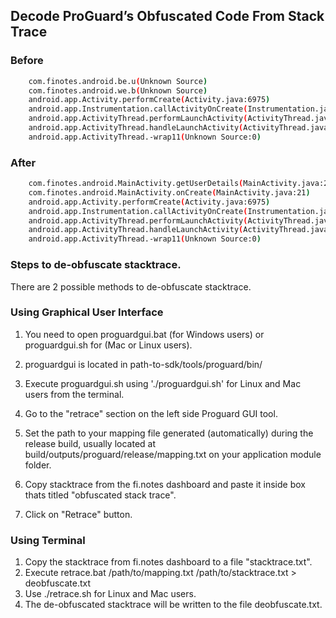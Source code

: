 ## Decode ProGuard’s Obfuscated Code From Stack Trace

### Before

```bash
    com.finotes.android.be.u(Unknown Source)
    com.finotes.android.we.b(Unknown Source)
    android.app.Activity.performCreate(Activity.java:6975)
    android.app.Instrumentation.callActivityOnCreate(Instrumentation.java:1213)
    android.app.ActivityThread.performLaunchActivity(ActivityThread.java:2770)
    android.app.ActivityThread.handleLaunchActivity(ActivityThread.java:2892)
    android.app.ActivityThread.-wrap11(Unknown Source:0)
```

### After

```bash
    com.finotes.android.MainActivity.getUserDetails(MainActivity.java:204)
    com.finotes.android.MainActivity.onCreate(MainActivity.java:21)
    android.app.Activity.performCreate(Activity.java:6975)
    android.app.Instrumentation.callActivityOnCreate(Instrumentation.java:1213)
    android.app.ActivityThread.performLaunchActivity(ActivityThread.java:2770)
    android.app.ActivityThread.handleLaunchActivity(ActivityThread.java:2892)
    android.app.ActivityThread.-wrap11(Unknown Source:0)
```

### Steps to de-obfuscate stacktrace.

There are 2 possible methods to de-obfuscate stacktrace.

### Using Graphical User Interface

1. You need to open proguardgui.bat (for Windows users) or proguardgui.sh for (Mac or Linux users).  
2. proguardgui is located in path-to-sdk/tools/proguard/bin/  
3. Execute proguardgui.sh using './proguardgui.sh' for Linux and Mac users from the terminal.  

4. Go to the "retrace" section on the left side Proguard GUI tool.  
5. Set the path to your mapping file generated (automatically) during the release build, usually located at build/outputs/proguard/release/mapping.txt on your application module folder.  
6. Copy stacktrace from the fi.notes dashboard and paste it inside box thats titled "obfuscated stack trace".  

7. Click on "Retrace" button.  


### Using Terminal

1. Copy the stacktrace from fi.notes dashboard to a file "stacktrace.txt".
2. Execute retrace.bat /path/to/mapping.txt /path/to/stacktrace.txt  > deobfuscate.txt
3. Use ./retrace.sh for Linux and Mac users.
4. The de-obfuscated stacktrace will be written to the file deobfuscate.txt.

